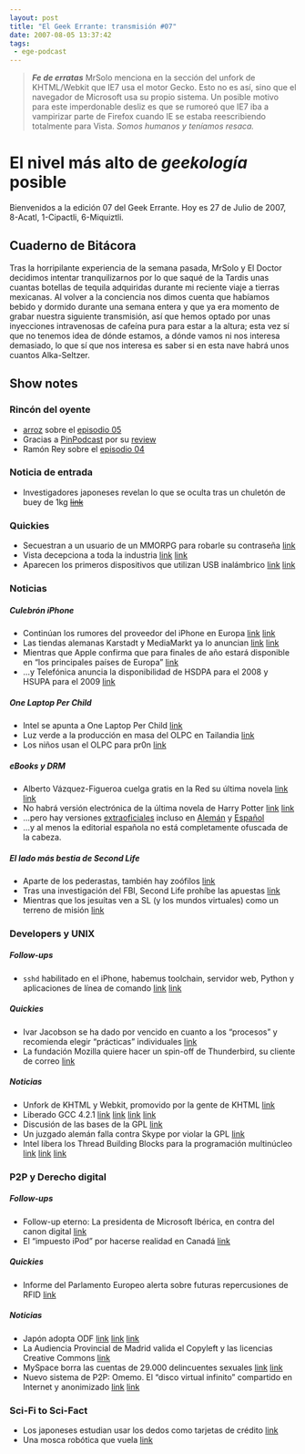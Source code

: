```yaml
---
layout: post
title: "El Geek Errante: transmisión #07"
date: 2007-08-05 13:37:42
tags:
 - ege-podcast
---
```


> ***Fe de erratas***
> MrSolo menciona en la sección del unfork de KHTML/Webkit que IE7 usa el motor Gecko. Esto no es así, sino que el navegador de Microsoft usa su propio sistema. Un posible motivo para este imperdonable desliz es que se rumoreó que IE7 iba a vampirizar parte de Firefox cuando IE se estaba reescribiendo totalmente para Vista.
> *Somos humanos y teníamos resaca.*

# El nivel más alto de *geekología* posible
Bienvenidos a la edición 07 del Geek Errante. Hoy es 27 de Julio de 2007, 8-Acatl, 1-Cipactli, 6-Miquiztli.

## Cuaderno de Bitácora
Tras la horripilante experiencia de la semana pasada, MrSolo y El Doctor decidimos intentar tranquilizarnos por lo que saqué de la Tardis unas cuantas botellas de tequila adquiridas durante mi reciente viaje a tierras mexicanas. Al volver a la conciencia nos dimos cuenta que habíamos bebido y dormido durante una semana entera y que ya era momento de grabar nuestra siguiente transmisión, así que hemos optado por unas inyecciones intravenosas de cafeína pura para estar a la altura; esta vez sí que no tenemos idea de dónde estamos, a dónde vamos ni nos interesa demasiado, lo que sí que nos interesa es saber si en esta nave habrá unos cuantos Alka-Seltzer.

## Show notes

### Rincón del oyente
- [arroz](https://twitter.com/arrozconnori) sobre el [episodio 05](http://web.archive.org/web/20071031062600/http://elgeekerrante.com/podcast-ep05/#comments)
- Gracias a [PinPodcast](https://twitter.com/pinpodcast) por su [review](http://web.archive.org/web/20071207205327/http://www.pinpodcast.com/2007/07/24/pin-59/)
- Ramón Rey sobre el [episodio 04](http://web.archive.org/web/20071208131956/http://elgeekerrante.com/el-geek-errante-transmision-04/#comments)

### Noticia de entrada
 - Investigadores japoneses revelan lo que se oculta tras un chuletón de buey de 1kg ~~[link]()~~

### Quickies
- Secuestran a un usuario de un MMORPG para robarle su contraseña [link](https://www.destructoid.com/top-gamer-lured-into-date-kidnapped-and-forced-to-transfer-gunbound-account-35679.phtml)
- Vista decepciona a toda la industria [link](http://web.archive.org/web/20071116020726/http://www.macbidouille.com/news/2007-07-25/#14729) [link](https://techcrunch.com/2007/07/24/vista-disappoints-pc-industry-me/)
- Aparecen los primeros dispositivos que utilizan USB inalámbrico [link](http://web.archive.org/web/20080907095722/http://www.macsimumnews.com/index.php/archive/first_six_wireless_usb_products_arrive) [link](http://web.archive.org/web/20071116020726/http://www.macbidouille.com/news/2007-07-25/#14729)

### Noticias

##### Culebrón iPhone
- Continúan los rumores del proveedor del iPhone en Europa [link](http://www.pocket-lint.com/news/81648-o2-gets-iphone-rumours-again) [link](http://web.archive.org/web/20071121073647/http://www.macbidouille.com/news/2007-07-14/#14688)
- Las tiendas alemanas Karstadt y MediaMarkt ya lo anuncian [link](http://www.reuters.com/article/us-iphone-germany-karstadt-idUSL2388966920070723) [link](https://hipertextual.com/archivo/2007/07/el-iphone-en-mediamarkt-alemania/)
- Mientras que Apple confirma que para finales de año estará disponible en “los principales países de Europa” [link](http://web.archive.org/web/20071119091000/http://www.mackinando.com/apple/iphone-en-europa/)
- …y Telefónica anuncia la disponibilidad de HSDPA para el 2008 y HSUPA para el 2009 [link](https://bandaancha.eu/articulos/telefonica-promete-hsupa-movilidad-2009-4897)

##### One Laptop Per Child
- Intel se apunta a One Laptop Per Child [link](https://www.engadget.com/2005/12/09/intel-chairman-harshes-on-mits-olpc/)
- Luz verde a la producción en masa del OLPC en Tailandia [link](http://arstechnica.com/news.ars/post/20061115-8226.html)
- Los niños usan el OLPC para pr0n [link](https://www.engadget.com/2007/07/20/reuters-shocked-that-olpc-testers-using-xo-for-xxx/)

##### eBooks y DRM
- Alberto Vázquez-Figueroa cuelga gratis en la Red su última novela [link](http://tecnologia.elpais.com/tecnologia/2007/07/18/actualidad/1184747284_850215.html) [link](http://libros.barrapunto.com/libros/07/07/19/0936232.shtml)
- No habrá versión electrónica de la última novela de Harry Potter [link](http://hpana.com/news/19751) [link](http://web.archive.org/web/20071108215602/http://www.associatedcontent.com/article/141397/harry_potter_ebook_officially_nixed.html)
- …pero hay versiones [extraoficiales](http://harrypotter.wikia.com/wiki/Harry_Potter_in_translation) incluso en [Alemán](http://www.proz.com/forum/lighter_side_of_trans_interp/79237-german_potter_fans_to_translate_deathly_hallows_in_48_hours.html) y [Español](http://web.archive.org/web/20071023021742/http://www.harrylatino.com/index.php?subaction=showfull&id=5015) 
- …y al menos la editorial española no está completamente ofuscada de la cabeza.

##### El lado más bestia de Second Life
- Aparte de los pederastas, también hay zoófilos [link](https://techcrunch.com/2007/07/21/bestiality-may-be-knackered-in-second-life/?utm_source=feedburner&utm_medium=feed&utm_campaign=Feed%3A+Techcrunch+%28TechCrunch%29)
- Tras una investigación del FBI, Second Life prohíbe las apuestas [link](https://games.slashdot.org/story/07/07/26/1339232/second-life-shuts-down-gambling)
- Mientras que los jesuítas ven a SL (y los mundos virtuales) como un terreno de misión [link](http://povcrystal.blogspot.com.es/2007/07/jesuits-and-second-life.html)

### Developers y UNIX

##### Follow-ups
- `sshd` habilitado en el iPhone, habemus toolchain, servidor web, Python y aplicaciones de línea de comando [link](https://www.engadget.com/2007/07/23/ssh-on-iphone/) [link](http://gizmodo.com/282139/iphone-can-now-serve-web-pages-run-python-open-source-apps)

##### Quickies
- Ivar Jacobson se ha dado por vencido en cuanto a los “procesos” y recomienda elegir “prácticas” individuales [link](http://www.jot.fm/issues/issue_2007_07/column5/)
- La fundación Mozilla quiere hacer un spin-off de Thunderbird, su cliente de correo [link](https://techcrunch.com/2007/07/26/mozilla-ponders-thunderbird-spin-off/?utm_source=feedburner&utm_medium=feed&utm_campaign=Feed%3A+Techcrunch+%28TechCrunch%29)

##### Noticias
- Unfork de KHTML y Webkit, promovido por la gente de KHTML [link](http://arstechnica.com/information-technology/2007/07/the-unforking-of-kdes-khtml-and-webkit/)
- Liberado GCC 4.2.1 [link](http://gcc.gnu.org/ml/gcc/2007-07/msg00430.html) [link](https://slashdot.org/story/07/07/23/0446204/gcc-421-released) [link](http://barrapunto.com/article.pl?sid=07/07/24/1038254) [link](http://www.softpanorama.org/People/Stallman/history_of_gcc_development.shtml)
- Discusión de las bases de la GPL [link](https://www.gnu.org/licenses/gpl-faq.html)
- Un juzgado alemán falla contra Skype por violar la GPL [link](http://barrapunto.com/article.pl?sid=07/07/25/098225)
- Intel libera los Thread Building Blocks para la programación multinúcleo [link](http://barrapunto.com/article.pl?sid=07/07/25/1124218) [link](https://developers.slashdot.org/story/07/07/25/1324221/intel-releases-threading-library-under-gpl-2) [link](http://web.archive.org/web/20080107034832/http://softwareblogs.intel.com/2006/12/18/threading-building-blocks-solution-looking-for-a-problem/)

### P2P y Derecho digital

##### Follow-ups
- Follow-up eterno: La presidenta de Microsoft Ibérica, en contra del canon digital [link](http://tecnologia.elpais.com/tecnologia/2007/07/24/actualidad/1185265684_850215.html)
- El “impuesto iPod” por hacerse realidad en Canadá [link](https://hipertextual.com/archivo/2007/07/el-impuesto-ipod-por-hacerse-realidad-en-canada/)

##### Quickies
- Informe del Parlamento Europeo alerta sobre futuras repercusiones de RFID [link](http://web.archive.org/web/20071118210132/http://www.kriptopolis.org/informe-europeo-alerta-rfid)

##### Noticias
- Japón adopta ODF [link](http://web.archive.org/web/20071012114810/http://www.zdnetasia.com/news/software/0,39044164,39380446,00.htm) [link](http://www.theregister.co.uk/2007/05/16/norway_endorses_odf/) [link](http://www.govtech.com/policy-management/Government-of-Japan-Embraces-Open-Software.html?topic=117674)
- La Audiencia Provincial de Madrid valida el Copyleft y las licencias Creative Commons [link](http://derecho-internet.org/node/413)
- MySpace borra las cuentas de 29.000 delincuentes sexuales [link](http://www.reuters.com/article/us-myspace-sexoffenders-idUSN2424879820070724) [link](http://www.govtech.com/security/MySpace-Agrees-to-Delete.html)
- Nuevo sistema de P2P: Omemo. El “disco virtual infinito” compartido en Internet y anonimizado [link](https://bandaancha.eu/articulos/omemo-revolucion-p2p-4851) [link](http://web.archive.org/web/20071105072416/http://www.omemo.com/)

### Sci-Fi to Sci-Fact
- Los japoneses estudian usar los dedos como tarjetas de crédito [link](http://pinktentacle.com/2007/07/hitachi-finger-vein-money/)
- Una mosca robótica que vuela [link](http://www.elmundo.es/navegante/2007/07/23/tecnologia/1185189355.html)

